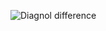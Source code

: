 ![Diagnol difference](https://github.com/venkatesh6226/technity-tasks/assets/117913588/9d8f6aaf-d1f7-432a-af8e-ff59b12d37c2)
